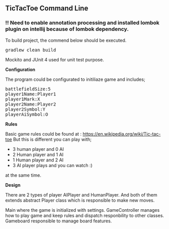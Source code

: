 <h2>TicTacToe Command Line</h2>
<h3>!! Need to enable annotation processing and installed lombok plugin on intellij because of lombok dependency.</h3>

To build project, the commend below should be executed.
<pre>gradlew clean build</pre>

Mockito and JUnit 4 used for unit test purpose.

<b>Configuration</b>

The program could be configurated to initiliaze game and includes;

<pre>
battlefieldSize:5
player1Name:Player1
player1Mark:X
player2Name:Player2
player2Symbol:Y
playerAiSymbol:O
</pre> 

<b>Rules</b>

Basic game rules could be found at : https://en.wikipedia.org/wiki/Tic-tac-toe 
But this is different you can play with;
 <ul>
 <li>3 human player and 0 AI</li>
 <li>2 Human player and 1 AI</li>
 <li>1 Human player and 2 AI</li>
 <li>3 AI player plays and you can watch :)</li>
 </ul>
 at the same time.
 
<b>Design</b>

There are 2 types of player AIPlayer and HumanPlayer. And both of them extends abstract Player class which
is responsible to make new moves.

Main where the game is initialized with settings.
GameController manages how to play game and keep rules and dispatch responbility to other classes.
Gameboard responsible to manage board features.